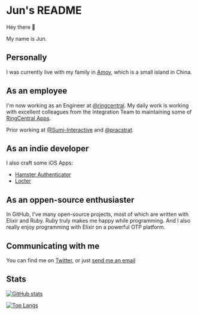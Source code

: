# Jun's README

Hey there 👋

My name is Jun.

## Personally

I was currently live with my family in [Amoy](https://en.wikipedia.org/wiki/Xiamen), which is a small island in China.

## As an employee

I'm now working as an Engineer at [@ringcentral](https://github.com/ringcentral). My daily work is working with excellent colleagues from the Integration Team to maintaining some of [RingCentral Apps](https://www.ringcentral.com/apps/).

Prior working at [@Sumi-Interactive](https://github.com/Sumi-Interactive) and [@pracstrat](https://github.com/pracstrat).

## As an indie developer

I also craft some iOS Apps:

- [Hamster Authenticator](https://apps.apple.com/cn/app/%E4%BB%93%E9%BC%A0%E9%AA%8C%E8%AF%81%E5%99%A8/id1586816631)
- [Locter](https://apps.apple.com/cn/app/%E9%80%94%E5%BE%84/id1511359274)

## As an oppen-source enthusiaster

In GitHub, I've many open-source projects, most of which are written with Elixir and Ruby. Ruby truly makes me happy while programming. And I also really enjoy programming with Elixir on a powerful OTP platform.

## Communicating with me

You can find me on [Twitter](http://twitter.com/linjunpop), or
just [send me an email](mailto:linjunpop@gmail.com)

## Stats

[![GitHub stats](https://github-readme-stats.vercel.app/api?username=linjunpop&count_private=true&show_icons=true&theme=dracula)](https://github.com/anuraghazra/github-readme-stats)

[![Top Langs](https://github-readme-stats.vercel.app/api/top-langs/?username=linjunpop&langs_count=10&layout=compact&theme=dracula)](https://github.com/anuraghazra/github-readme-stats)

